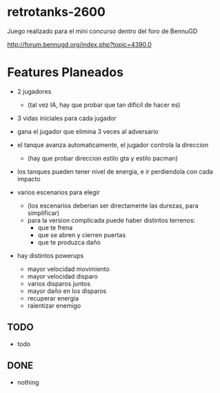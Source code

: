 # retrotanks-2600

Juego realizado para el mini concurso dentro del foro de BennuGD

http://forum.bennugd.org/index.php?topic=4390.0

# Features Planeados

- 2 jugadores
	- (tal vez IA, hay que probar que tan dificil de hacer es)

- 3 vidas iniciales para cada jugador

- gana el jugador que elimina 3 veces al adversario

- el tanque avanza automaticamente, el jugador controla la direccion
	- (hay que probar direccion estilo gta y estilo pacman)

- los tanques pueden tener nivel de energia, e ir perdiendola con cada impacto

- varios escenarios para elegir
	- (los escenarios deberian ser directamente las durezas, para simplificar)
	- para la version complicada puede haber distintos terrenos:
		- que te frena
		- que se abren y cierren puertas
		- que te produzca daño

- hay distintos powerups
	- mayor velocidad movimiento
	- mayor velocidad disparo
	- varios disparos juntos
	- mayor daño en los disparos
	- recuperar energia
	- ralentizar enemigo


## TODO

- todo

## DONE

- nothing

